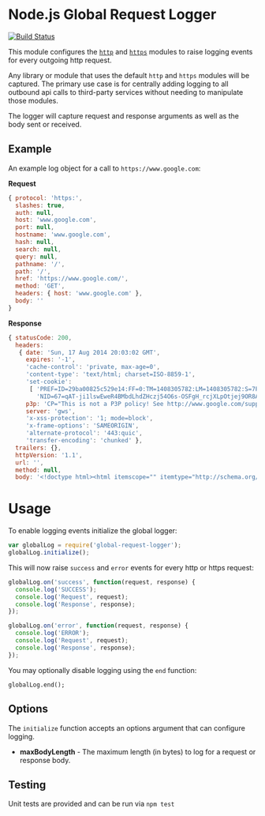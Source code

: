# Node.js Global Request Logger

[![Build Status](https://secure.travis-ci.org/meetearnest/global-request-logger.png)](http://travis-ci.org/meetearnest/global-request-logger)

This module configures the [`http`](http://nodejs.org/api/http.html) and [`https`](http://nodejs.org/api/https.html) 
modules to raise logging events for every outgoing http request.

Any library or module that uses the default `http` and `https` modules will be captured. The primary use case is for 
centrally adding logging to all outbound api calls to third-party services without needing to manipulate those modules.

The logger will capture request and response arguments as well as the body sent or received.

## Example

An example log object for a call to `https://www.google.com`:

**Request**
```js
{ protocol: 'https:',
  slashes: true,
  auth: null,
  host: 'www.google.com',
  port: null,
  hostname: 'www.google.com',
  hash: null,
  search: null,
  query: null,
  pathname: '/',
  path: '/',
  href: 'https://www.google.com/',
  method: 'GET',
  headers: { host: 'www.google.com' },
  body: '' 
}
```

**Response**
```js
{ statusCode: 200,
  headers:
   { date: 'Sun, 17 Aug 2014 20:03:02 GMT',
     expires: '-1',
     'cache-control': 'private, max-age=0',
     'content-type': 'text/html; charset=ISO-8859-1',
     'set-cookie':
      [ 'PREF=ID=29ba00825c529e14:FF=0:TM=1408305782:LM=1408305782:S=7FwX1DADc9nIkUE1; expires=Tue, 16-Aug-2016 20:03:02 GMT; path=/; domain=.google.com',
        'NID=67=qAT-ji1lswEweR4BMbdLhdZHczj54O6s-OSFgH_rcjXLpOtjej9OR8ADiptMVjARY1hTWPadfixc3lZkfX41XuLFKK_B2J-hsEFHEdxkiL2IAW_AUyZ1MDYUs-Z8_l8q; expires=Mon, 16-Feb-2015 20:03:02 GMT; path=/; domain=.google.com; HttpOnly' ],
     p3p: 'CP="This is not a P3P policy! See http://www.google.com/support/accounts/bin/answer.py?hl=en&answer=151657 for more info."',
     server: 'gws',
     'x-xss-protection': '1; mode=block',
     'x-frame-options': 'SAMEORIGIN',
     'alternate-protocol': '443:quic',
     'transfer-encoding': 'chunked' },
  trailers: {},
  httpVersion: '1.1',
  url: '',
  method: null,
  body: '<!doctype html><html itemscope="" itemtype="http://schema.org/WebPage" lang="en">...</html>' }
```
 
# Usage
 
To enable logging events initialize the global logger:
 
```js
var globalLog = require('global-request-logger');
globalLog.initialize();
```

This will now raise `success` and `error` events for every http or https request:

```js
globalLog.on('success', function(request, response) {
  console.log('SUCCESS');
  console.log('Request', request);
  console.log('Response', response);
});

globalLog.on('error', function(request, response) {
  console.log('ERROR');
  console.log('Request', request);
  console.log('Response', response);
});
```

You may optionally disable logging using the `end` function:
 
```
globalLog.end();
```

## Options

The `initialize` function accepts an options argument that can configure logging.
 
- **maxBodyLength** - The maximum length (in bytes) to log for a request or response body.


## Testing

Unit tests are provided and can be run via `npm test`

